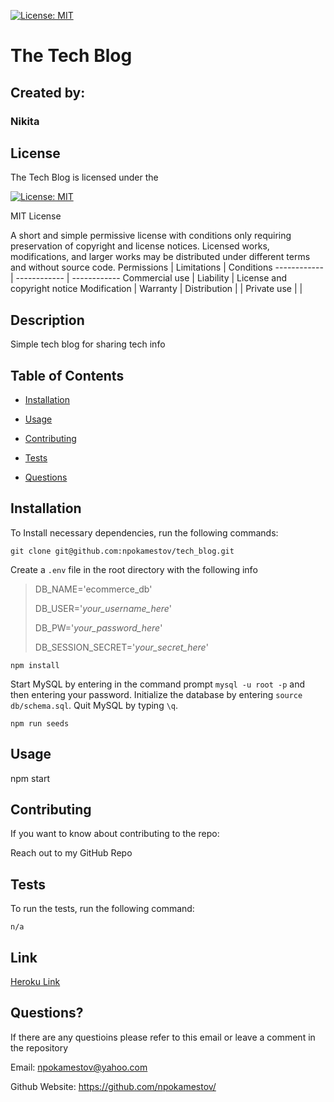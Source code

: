 
[![License: MIT](https://img.shields.io/badge/License-MIT-yellow.svg)](https://opensource.org/licenses/MIT)

# The Tech Blog

## Created by:

### Nikita

## License

The Tech Blog is licensed under the

[![License: MIT](https://img.shields.io/badge/License-MIT-yellow.svg)](https://opensource.org/licenses/MIT)

MIT License

A short and simple permissive license with conditions only requiring preservation of copyright and license notices. Licensed works, modifications, and larger works may be distributed under different terms and without source code.
Permissions | Limitations  |   Conditions
------------ | ------------  | ------------
Commercial use | Liability |   License and copyright notice
Modification | Warranty    |
Distribution |     |
Private use |     |

## Description

Simple tech blog for sharing tech info

## Table of Contents

* [Installation](#installation)

* [Usage](#usage)

* [Contributing](#contributing)

* [Tests](#tests)

* [Questions](#questions)

## Installation

To Install necessary dependencies, run the following commands:  

```
git clone git@github.com:npokamestov/tech_blog.git
```
Create a `.env` file in the root directory with the following info
> DB_NAME='ecommerce_db'
>
> DB_USER='*your_username_here*'
>
> DB_PW='*your_password_here*'
>
> DB_SESSION_SECRET='*your_secret_here*'
```
npm install
```
Start MySQL by entering in the command prompt `mysql -u root -p` and then entering your password.  Initialize the database by entering `source db/schema.sql`.  Quit MySQL by typing `\q`.
```
npm run seeds
```

## Usage

npm start

## Contributing

If you want to know about contributing to the repo:

Reach out to my GitHub Repo

## Tests

To run the tests, run the following command:

```
n/a
```

## Link

[Heroku Link](https://stormy-meadow-54052.herokuapp.com/)

## Questions?

If there are any questioins please refer to this email or leave a comment in the repository

Email: npokamestov@yahoo.com

Github Website: https://github.com/npokamestov/
